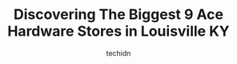 ---
layout: ampstory
image: https://i0.wp.com/www.depkes.org/wp-content/uploads/2023/06/ace-hardware-0-in-louisville-ky-1685966283.jpeg?resize=640,853
author: techidn
featured: false
description: Discover the impressive array of Ace Hardware options in Louisville KY, where you can find 9 of the largest Ace Hardware establishments in the area. From renowned classics to hidden gems, Lo
title: Discovering The Biggest 9 Ace Hardware Stores in Louisville KY
cover:
   title: Discovering The Biggest 9 Ace Hardware Stores in Louisville KY
   subtitle: Rickpate
   background: https://www.depkes.org/wp-content/uploads/2023/06/ace-hardware-0-in-louisville-ky-1685966283.jpeg

pages: 
 - layout: thirds
   top: <h1>#1 Ace Hardware</h1>
   bottom: "<p>I love going to a hardware store like Ace. It is not to large where you cant get help. They are the front entrance asking if they can assist. They are very knowledgeable</p>"
   background: https://www.depkes.org/wp-content/uploads/2023/06/ace-hardware-1-in-louisville-ky-1685966283.jpeg
   backgroundblur: true
 - layout: thirds
   top: <h1>#2 Ace Hardware</h1>
   bottom: "<p>5011 Preston Hwy, Louisville, KY 40213, United States</p>"
   background: https://www.depkes.org/wp-content/uploads/2023/06/ace-hardware-2-in-louisville-ky-1685966284.jpeg
   cta:
      link: https://www.depkes.org/blog/discovering-the-biggest-9-ace-hardware-stores-in-louisville-ky/
      text: Discovering The Biggest 9 Ace Hardware Stores in Louisville KY
 - layout: thirds
   top: <h1>#3 Janes Brothers Hardware Inc</h1>
   bottom: "<p>2527 Portland Ave, Louisville, KY 40212, United States</p>"
   background: https://www.depkes.org/wp-content/uploads/2023/06/ace-hardware-3-in-louisville-ky-1685966284.jpeg
   cta:
      link: https://www.depkes.org/blog/discovering-the-biggest-9-ace-hardware-stores-in-louisville-ky/
      text: Discovering The Biggest 9 Ace Hardware Stores in Louisville KY
 - layout: thirds
   top: <h1>#4 Ace Hardware of Louisville</h1>
   bottom: "<p>3348 Taylor Blvd, Louisville, KY 40215, United States</p>"
   background: https://images.unsplash.com/photo-1591393223703-56fe1347ac62?ixlib=rb-4.0.3&ixid=MnwxMjA3fDB8MHxwaG90by1wYWdlfHx8fGVufDB8fHx8&auto=format&fit=crop&w=640&h=853&q=80
   cta:
      link: https://www.depkes.org/blog/discovering-the-biggest-9-ace-hardware-stores-in-louisville-ky/
      text: Discovering The Biggest 9 Ace Hardware Stores in Louisville KY
 - layout: thirds
   top: <h1>#5 Keiths Hardware</h1>
   bottom: "<p>1201 Bardstown Rd, Louisville, KY 40204, United States</p>"
   background: https://images.unsplash.com/photo-1618005182384-a83a8bd57fbe?ixlib=rb-4.0.3&ixid=MnwxMjA3fDB8MHxwaG90by1wYWdlfHx8fGVufDB8fHx8&auto=format&fit=crop&w=640&h=853&q=80
   cta:
      link: https://www.depkes.org/blog/discovering-the-biggest-9-ace-hardware-stores-in-louisville-ky/
      text: Discovering The Biggest 9 Ace Hardware Stores in Louisville KY
 - layout: thirds
   top: <h1>#6 St. Matthews Ace Hardware and Paint</h1>
   bottom: "<p>4224 Shelbyville Rd, Louisville, KY 40207, United States</p>"
   background: https://images.unsplash.com/photo-1602536052359-ef94c21c5948?ixlib=rb-4.0.3&ixid=MnwxMjA3fDB8MHxwaG90by1wYWdlfHx8fGVufDB8fHx8&auto=format&fit=crop&w=640&h=853&q=80
   cta:
      link: https://www.depkes.org/blog/discovering-the-biggest-9-ace-hardware-stores-in-louisville-ky/
      text: Discovering The Biggest 9 Ace Hardware Stores in Louisville KY
 - layout: thirds
   top: <h1>#7 SAVEMORE HARDWARE</h1>
   bottom: "<p>2610 W Market St, Louisville, KY 40212, United States</p>"
   background: https://images.unsplash.com/photo-1574169208507-84376144848b?ixlib=rb-4.0.3&ixid=MnwxMjA3fDB8MHxwaG90by1wYWdlfHx8fGVufDB8fHx8&auto=format&fit=crop&w=640&h=853&q=80
   cta:
      link: https://www.depkes.org/blog/discovering-the-biggest-9-ace-hardware-stores-in-louisville-ky/
      text: Discovering The Biggest 9 Ace Hardware Stores in Louisville KY
 - layout: thirds
   middle: Continue reading...
   background: https://images.unsplash.com/photo-1557672172-298e090bd0f1?ixlib=rb-4.0.3&ixid=MnwxMjA3fDB8MHxwaG90by1wYWdlfHx8fGVufDB8fHx8&auto=format&fit=crop&w=640&h=853&q=80
   cta:
      link: https://www.depkes.org/blog/discovering-the-biggest-9-ace-hardware-stores-in-louisville-ky/
      text: Discovering The Biggest 9 Ace Hardware Stores in Louisville KY
      
---